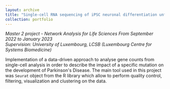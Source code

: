 ```yaml
---
layout: archive
title: "Single-cell RNA sequencing of iPSC neuronal differentiation unfolds the effects of PINK1 mutation in Parkinson's Disease"
collection: portfolio
---
```


_Master 2 project - Network Analysis for Life Sciences_
_From September 2022 to January 2023_  
_Supervision: University of Luxembourg, LCSB (Luxembourg Centre for Systems Biomedicine)_

Implementation of a data-driven approach to analyse gene counts from single-cell analysis in order to describe the impact of a specific mutation on the development of Parkinson's Disease. The main tool used in this project was `Seurat` object from the R library which allow to perform quality control, filtering, visualization and clustering on the data.
